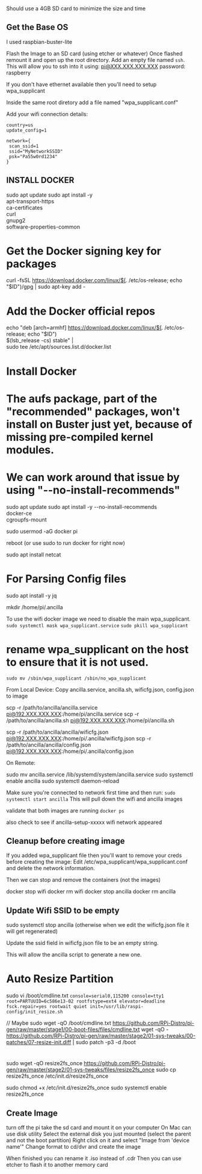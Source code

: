 ### 
Should use a 4GB SD card to minimize the size and time

## Get the Base OS
I used raspbian-buster-lite

Flash the Image to an SD card (using etcher or whatever)
Once flashed remount it and open up the root directory.
Add an empty file named `ssh`.  This will allow you to ssh into it using:
pi@XXX.XXX.XXX.XXX
password:  raspberry

If you don't have ethernet available then you'll need to setup wpa_supplicant

Inside the same root diretory add a file named "wpa_supplicant.conf"

Add your wifi connection details:
```
country=us
update_config=1

network={
 scan_ssid=1
 ssid="MyNetworkSSID"
 psk="Pa55w0rd1234"
}
```



## INSTALL DOCKER

sudo apt update
sudo apt install -y \
     apt-transport-https \
     ca-certificates \
     curl \
     gnupg2 \
     software-properties-common

# Get the Docker signing key for packages
curl -fsSL https://download.docker.com/linux/$(. /etc/os-release; echo "$ID")/gpg | sudo apt-key add -

# Add the Docker official repos
echo "deb [arch=armhf] https://download.docker.com/linux/$(. /etc/os-release; echo "$ID") \
     $(lsb_release -cs) stable" | \
    sudo tee /etc/apt/sources.list.d/docker.list

# Install Docker
# The aufs package, part of the "recommended" packages, won't install on Buster just yet, because of missing pre-compiled kernel modules.
# We can work around that issue by using "--no-install-recommends"
sudo apt update
sudo apt install -y --no-install-recommends \
    docker-ce \
    cgroupfs-mount


sudo usermod -aG docker pi

reboot (or use sudo to run docker for right now)


sudo apt install netcat 

# For Parsing Config files
sudo apt install -y jq


mkdir /home/pi/.ancilla


To use the wifi docker image we need to disable the main wpa_supplicant.
`sudo systemctl mask wpa_supplicant.service`
`sudo pkill wpa_supplicant`
# rename wpa_supplicant on the host to ensure that it is not used.
`sudo mv /sbin/wpa_supplicant /sbin/no_wpa_supplicant`


From Local Device: Copy ancilla.service, ancilla.sh, wificfg.json, config.json to image

scp -r /path/to/ancilla/ancilla.service pi@192.XXX.XXX.XXX:/home/pi/ancilla.service
scp -r /path/to/ancilla/ancilla.sh pi@192.XXX.XXX.XXX:/home/pi/ancilla.sh

scp -r /path/to/ancilla/ancilla/wificfg.json pi@192.XXX.XXX.XXX:/home/pi/.ancilla/wificfg.json
scp -r /path/to/ancilla/ancilla/config.json pi@192.XXX.XXX.XXX:/home/pi/.ancilla/config.json

On Remote:

sudo mv ancilla.service /lib/systemd/system/ancilla.service
sudo systemctl enable ancilla
sudo systemctl daemon-reload


Make sure you're connected to network first time and then run:
`sudo systemctl start ancilla`
This will pull down the wifi and ancilla images


validate that both images are running 
`docker ps`

also check to see if ancilla-setup-xxxxx wifi network appeared


## Cleanup before creating image
If you added wpa_supplicant file then you'll want to remove your creds before creating the image:
Edit /etc/wpa_supplicant/wpa_supplicant.conf and delete the network information. 


Then we can stop and remove the containers (not the images)


docker stop wifi
docker rm wifi
docker stop ancilla
docker rm ancilla

## Update Wifi SSID to be empty
sudo systemctl stop ancilla (otherwise when we edit the wificfg.json file it will get regenerated)

Update the ssid field in wificfg.json file to be an empty string.

This will allow the ancilla script to generate a new one. 


# Auto Resize Partition

sudo vi /boot/cmdline.txt 
`console=serial0,115200 console=tty1 root=PARTUUID=6c586e13-02 rootfstype=ext4 elevator=deadline fsck.repair=yes rootwait quiet init=/usr/lib/raspi-config/init_resize.sh`

// Maybe
sudo wget -qO /boot/cmdline.txt https://github.com/RPi-Distro/pi-gen/raw/master/stage1/00-boot-files/files/cmdline.txt
wget -qO - https://github.com/RPi-Distro/pi-gen/raw/master/stage2/01-sys-tweaks/00-patches/07-resize-init.diff | sudo patch -p3 -d /boot


#
sudo wget -qO resize2fs_once https://github.com/RPi-Distro/pi-gen/raw/master/stage2/01-sys-tweaks/files/resize2fs_once
sudo cp resize2fs_once /etc/init.d/resize2fs_once


sudo chmod +x /etc/init.d/resize2fs_once
sudo systemctl enable resize2fs_once


## Create Image

turn off the pi take the sd card and mount it on your computer
On Mac can use disk utility
  Select the external disk you just mounted (select the parent and not the boot partition)
  Right click on it and select "Image from 'device name'"
  Change format to cd/dvr
  and create the image
  
  When finished you can rename it .iso instead of .cdr
  Then you can use etcher to flash it to another memory card







